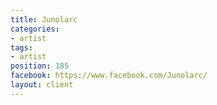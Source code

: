 ```yaml
---
title: Junolarc
categories:
- artist
tags:
- artist
position: 185
facebook: https://www.facebook.com/Junolarc/
layout: client
---
```


